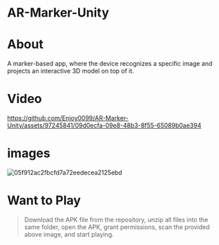 # AR-Marker-Unity

# About

A marker-based app, where the device recognizes a specific image and projects an interactive 3D model on top of it.

# Video

https://github.com/Enjoy0099/AR-Marker-Unity/assets/97245841/09d0ecfa-09e8-48b3-8f55-65089b0ae394


# images

![05f912ac2fbcfd7a72eedecea2125ebd](https://github.com/Enjoy0099/AR-Marker-Unity/assets/97245841/1659d92d-a904-45da-b4d5-fc808deae719)

# Want to Play

> Download the APK file from the repository, unzip all files into the same folder, open the APK, grant permissions, scan the provided above image, and start playing.
